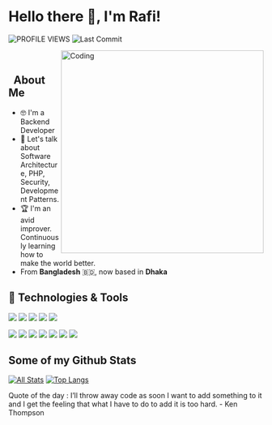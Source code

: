 # Hello there 👋, I'm Rafi! 


![PROFILE VIEWS](https://gpvc.arturio.dev/ponickkhan)
<img alt="Last Commit" src="https://img.shields.io/github/last-commit/ponickkhan/ponickkhan?logo=markdown&label=LAST+UPDATE&color=29bf12&style=flat">
<!-- ![universe-frame](https://i.giphy.com/media/J39gurpvL7SHpnTTJB/giphy.webp "Universe Big Bang") -->

<!--
**ponickkhan/ponickkhan** is a ✨ _special_ ✨ repository because its `README.md` (this file) appears on your GitHub profile.

Here are some ideas to get you started:

- 🔭 I’m currently working on ...
- 🌱 I’m currently learning ...
- 👯 I’m looking to collaborate on ...
- 🤔 I’m looking for help with ...
- 💬 Ask me about ...
- 📫 How to reach me: ...
- 😄 Pronouns: ...
- ⚡ Fun fact: ...
-->

<img align="right" alt="Coding" width="400" src="https://media.giphy.com/media/Y4ak9Ki2GZCbJxAnJD/giphy.gif">
</br>

## &nbsp; **About Me**

- 🤓 I'm a Backend Developer
- 💬 Let's talk about Software Architecture, PHP, Security, Development Patterns.
- 🏆 I'm an avid improver. Continuously learning how to make the world better.
- From **Bangladesh** 🇧🇩, now based in **Dhaka**



<!-- - 📫 Let's get social: <a href="https://www.linkedin.com/in/ponick/"> <img src="https://img.shields.io/badge/-LinkedIn-%233781da" alt="LinkedIn"/></a>   -->



## 🔧 Technologies & Tools
![](https://img.shields.io/badge/OS-Linux-informational?style=flat&logo=linux&logoColor=white&color=2bbc8a)
![](https://img.shields.io/badge/Editor-IntelliJ_IDEA-informational?style=flat&logo=intellij-idea&logoColor=white&color=2bbc8a)
![](https://img.shields.io/badge/Code-Python-informational?style=flat&logo=python&logoColor=white&color=2bbc8a)
![](https://img.shields.io/badge/Code-JavaScript-informational?style=flat&logo=javascript&logoColor=white&color=2bbc8a)
![](https://img.shields.io/badge/Code-PHP-informational?style=flat&logo=php&logoColor=white&color=2bbc8a)

![](https://img.shields.io/badge/Code-Vue-informational?style=flat&logo=vue.js&logoColor=white&color=2bbc8a)
![](https://img.shields.io/badge/Shell-Bash-informational?style=flat&logo=gnu-bash&logoColor=white&color=2bbc8a)
![](https://img.shields.io/badge/Tools-MySQL-informational?style=flat&logo=mysql&logoColor=white&color=2bbc8a)
![](https://img.shields.io/badge/Tools-Docker-informational?style=flat&logo=docker&logoColor=white&color=2bbc8a)
![](https://img.shields.io/badge/Tools-Kubernetes-informational?style=flat&logo=kubernetes&logoColor=white&color=2bbc8a)
![](https://img.shields.io/badge/Cloud-AWS-informational?style=flat&logo=awesomewm&logoColor=white&color=2bbc8a)
![](https://img.shields.io/badge/Cloud-Digital_Ocean-informational?style=flat&logo=digitalocean&logoColor=white&color=2bbc8a)

## Some of my Github Stats
[![All Stats](https://github-readme-stats-axpwmfcg3.vercel.app/api?username=ponickkhan&show_icons=true&include_all_commits=true&count_private=true&hide=contribs)](https://github.com/ponickkhan/github-readme-stats)
[![Top Langs](https://github-readme-stats-axpwmfcg3.vercel.app/api/top-langs/?username=ponickkhan&layout=compact)](https://github.com/ponickkhan/github-readme-stats)


<!--![ponickkhan's github stats](https://github-readme-stats.vercel.app/api?username=ponickkhan) -->

Quote of the day :
I’ll throw away code as soon I want to add something to it and I get the feeling that what I have to do to add it is too hard. - Ken Thompson
